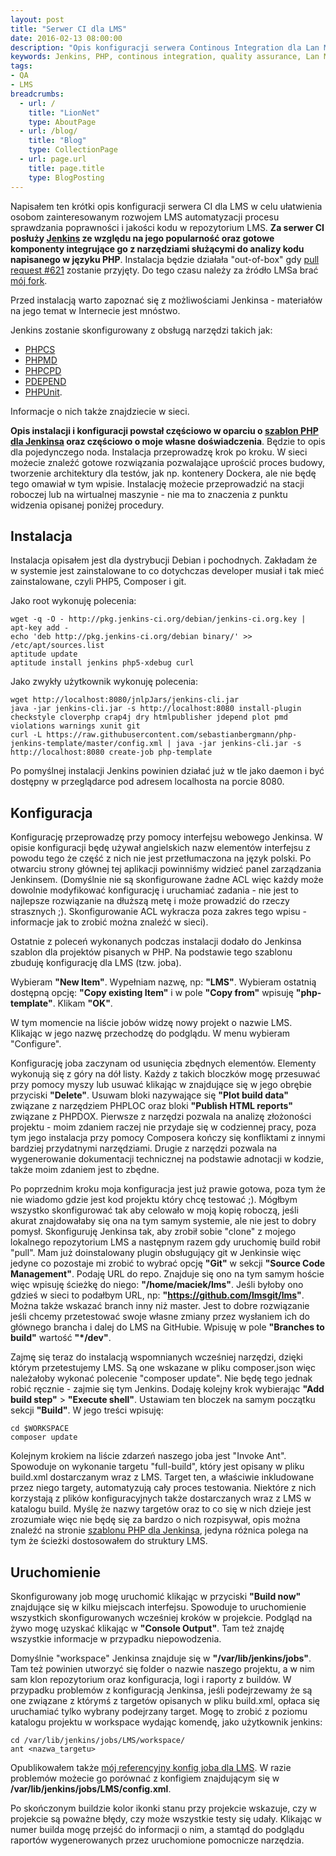 ```yaml
---
layout: post
title: "Serwer CI dla LMS"
date: 2016-02-13 08:00:00
description: "Opis konfiguracji serwera Continous Integration dla Lan Management System"
keywords: Jenkins, PHP, continous integration, quality assurance, Lan Management System, static analyse, unit testing, jakość oprogramowania, serwer ciągłej integracji, testy jednostkowe
tags:
- QA
- LMS
breadcrumbs:
  - url: /
    title: "LionNet"
    type: AboutPage
  - url: /blog/
    title: "Blog"
    type: CollectionPage
  - url: page.url
    title: page.title
    type: BlogPosting
---
```


Napisałem ten krótki opis konfiguracji serwera CI dla LMS w celu ułatwienia 
osobom zainteresowanym rozwojem LMS automatyzacji procesu sprawdzania 
poprawności i jakości kodu w repozytorium LMS. **Za serwer CI posłuży 
[Jenkins](https://jenkins-ci.org/) ze względu na jego popularność oraz gotowe 
komponenty integrujące go z narzędziami służącymi do analizy kodu napisanego w 
języku PHP**. Instalacja będzie działała "out-of-box" gdy 
[pull request #621](https://github.com/lmsgit/lms/pull/621)
zostanie przyjęty. Do tego czasu należy za źródło LMSa brać 
[mój fork](https://github.com/maciejlew/lms).

Przed instalacją warto zapoznać się z możliwościami Jenkinsa - materiałów
na jego temat w Internecie jest mnóstwo.

Jenkins zostanie skonfigurowany z obsługą narzędzi takich jak:

 * [PHPCS](https://github.com/squizlabs/PHP_CodeSniffer)
 * [PHPMD](http://phpmd.org/)
 * [PHPCPD](https://github.com/sebastianbergmann/phpcpd)
 * [PDEPEND](http://pdepend.org/)
 * [PHPUnit](https://phpunit.de/).

Informacje o nich także znajdziecie w sieci.

**Opis instalacji i konfiguracji powstał częściowo w oparciu o 
[szablon PHP dla Jenkinsa](http://jenkins-php.org/) oraz częściowo o moje
własne doświadczenia**. Będzie to opis dla pojedynczego noda.
Instalacja przeprowadzę krok po kroku. W sieci możecie znaleźć gotowe rozwiązania 
pozwalające uprościć proces budowy, tworzenie architektury dla testów, 
jak np. kontenery Dockera, ale nie będę tego omawiał w tym wpisie. 
Instalację możecie przeprowadzić na stacji roboczej lub na wirtualnej maszynie - 
nie ma to znaczenia z punktu widzenia opisanej poniżej procedury.

## Instalacja

Instalacja opisałem jest dla dystrybucji Debian i pochodnych. Zakładam że
w systemie jest zainstalowane to co dotychczas developer musiał i tak mieć
zainstalowane, czyli PHP5, Composer i git.

Jako root wykonuję polecenia:

    wget -q -O - http://pkg.jenkins-ci.org/debian/jenkins-ci.org.key | apt-key add -
    echo 'deb http://pkg.jenkins-ci.org/debian binary/' >> /etc/apt/sources.list
    aptitude update
    aptitude install jenkins php5-xdebug curl

Jako zwykły użytkownik wykonuję polecenia:

    wget http://localhost:8080/jnlpJars/jenkins-cli.jar
    java -jar jenkins-cli.jar -s http://localhost:8080 install-plugin checkstyle cloverphp crap4j dry htmlpublisher jdepend plot pmd violations warnings xunit git
    curl -L https://raw.githubusercontent.com/sebastianbergmann/php-jenkins-template/master/config.xml | java -jar jenkins-cli.jar -s http://localhost:8080 create-job php-template

Po pomyślnej instalacji Jenkins powinien działać już w tle jako daemon i być 
dostępny w przeglądarce pod adresem localhosta na porcie 8080.

## Konfiguracja

Konfigurację przeprowadzę przy pomocy interfejsu webowego Jenkinsa.
W opisie konfiguracji będę używał angielskich nazw elementów interfejsu
z powodu tego że część z nich nie jest przetłumaczona na język polski.
Po otwarciu strony głównej tej aplikacji powinniśmy widzieć
panel zarządzania Jenkinsem. (Domyślnie nie są skonfigurowane żadne
ACL więc każdy może dowolnie modyfikować konfigurację i uruchamiać
zadania - nie jest to najlepsze rozwiązanie na dłuższą metę i może 
prowadzić do rzeczy strasznych ;). Skonfigurowanie ACL wykracza
poza zakres tego wpisu - informacje jak to zrobić można znaleźć w
sieci).

Ostatnie z poleceń wykonanych podczas instalacji dodało do Jenkinsa
szablon dla projektów pisanych w PHP. Na podstawie tego szablonu
zbuduję konfigurację dla LMS (tzw. joba).

Wybieram **"New Item"**. Wypełniam nazwę, np: **"LMS"**. Wybieram 
ostatnią dostępną opcję: **"Copy existing Item"** i w pole **"Copy
from"** wpisuję **"php-template"**. Klikam **"OK"**.

W tym momencie na liście jobów widzę nowy projekt o nazwie LMS.
Klikając w jego nazwę przechodzę do podglądu. W menu wybieram "Configure".

Konfigurację joba zaczynam od usunięcia zbędnych elementów. Elementy wykonują
się z góry na dół listy. Każdy z takich bloczków mogę przesuwać przy 
pomocy myszy lub usuwać klikając w znajdujące się w jego obrębie przyciski
**"Delete"**. Usuwam bloki nazywające się **"Plot build data"** związane z narzędziem
PHPLOC oraz bloki **"Publish HTML reports"** związane z PHPDOX. Pierwsze z narzędzi pozwala na
analizę złożoności projektu - moim zdaniem raczej nie przydaje się w codziennej 
pracy, poza tym jego instalacja przy pomocy Composera kończy się konfliktami
z innymi bardziej przydatnymi narzędziami. Drugie z narzędzi pozwala na 
wygenerowanie dokumentacji technicznej na podstawie adnotacji w kodzie,
także moim zdaniem jest to zbędne.

Po poprzednim kroku moja konfiguracja jest już prawie gotowa, poza tym
że nie wiadomo gdzie jest kod projektu który chcę testować ;).
Mógłbym wszystko skonfigurować tak aby celowało w moją kopię roboczą,
jeśli akurat znajdowałaby się ona na tym samym systemie, ale nie jest to dobry 
pomysł. Skonfiguruję Jenkinsa tak, aby zrobił sobie "clone" z mojego
lokalnego repozytorium LMS a następnym razem gdy uruchomię build robił "pull". 
Mam już doinstalowany plugin obsługujący git w Jenkinsie więc jedyne co pozostaje
mi zrobić to wybrać opcję **"Git"** w sekcji **"Source Code Management"**.
Podaję URL do repo. Znajduje się ono na tym samym hoście więc wpisuję
ścieżkę do niego: **"/home/maciek/lms"**. Jeśli byłoby ono gdzieś w 
sieci to podałbym URL, np: **"https://github.com/lmsgit/lms"**. Można także wskazać
branch inny niż master. Jest to dobre rozwiązanie jeśli chcemy przetestować
swoje własne zmiany przez wysłaniem ich do głównego brancha i dalej do
LMS na GitHubie. Wpisuję w pole **"Branches to build"** wartość **"*/dev"**.

Zajmę się teraz do instalacją wspomnianych wcześniej narzędzi, dzięki którym
przetestujemy LMS. Są one wskazane w pliku composer.json więc należałoby
wykonać polecenie "composer update". Nie będę tego jednak robić ręcznie -
zajmie się tym Jenkins. Dodaję kolejny krok wybierając **"Add build step"** >
**"Execute shell"**. Ustawiam ten bloczek na samym początku sekcji **"Build"**.
W jego treści wpisuję:

    cd $WORKSPACE
    composer update

Kolejnym krokiem na liście zdarzeń naszego joba jest "Invoke Ant". Spowoduje
on wykonanie targetu "full-build", który jest opisany w pliku build.xml 
dostarczanym wraz z LMS. Target ten, a właściwie inkludowane przez niego
targety, automatyzują cały proces testowania. Niektóre z nich korzystają
z plików konfiguracyjnych także dostarczanych wraz z LMS w katalogu build.
Myślę że nazwy targetów oraz to co się w nich dzieje jest zrozumiałe więc
nie będę się za bardzo o nich rozpisywał, opis można znaleźć na stronie
[szablonu PHP dla Jenkinsa](http://jenkins-php.org/), jedyna różnica polega
na tym że ścieżki dostosowałem do struktury LMS.

## Uruchomienie

Skonfigurowany job mogę uruchomić klikając w przyciski **"Build now"** znajdujące
się w kilku miejscach interfejsu. Spowoduje to uruchomienie wszystkich 
skonfigurowanych wcześniej kroków w projekcie. Podgląd na żywo mogę uzyskać 
klikając w **"Console Output"**. Tam też znajdę wszystkie informacje w przypadku
niepowodzenia. 

Domyślnie "workspace" Jenkinsa znajduje się w **"/var/lib/jenkins/jobs"**. Tam 
też powinien utworzyć się folder o nazwie naszego projektu, a w nim sam
klon repozytorium oraz konfiguracja, logi i raporty z buildów. W przypadku problemów
z konfiguracją Jenkinsa, jeśli podejrzewamy że są one związane z którymś
z targetów opisanych w pliku build.xml, opłaca się uruchamiać tylko 
wybrany podejrzany target. Mogę to zrobić z poziomu katalogu projektu w workspace
wydając komendę, jako użytkownik jenkins:

    cd /var/lib/jenkins/jobs/LMS/workspace/
    ant <nazwa_targetu>

Opublikowałem także [mój referencyjny konfig joba dla LMS](https://gist.github.com/maciejlew/9b207f32be4af5bf8cbe). 
W razie problemów możecie go porównać z konfigiem znajdującym się w 
**/var/lib/jenkins/jobs/LMS/config.xml**.

Po skończonym buildzie kolor ikonki stanu przy projekcie wskazuje, czy w 
projekcie są poważne błędy, czy może wszystkie testy się udały. Klikając
w numer builda mogę przejść do informacji o nim, a stamtąd do podglądu
raportów wygenerowanych przez uruchomione pomocnicze narzędzia.


